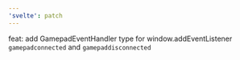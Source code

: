 ```yaml
---
'svelte': patch
---
```


feat: add GamepadEventHandler type for window.addEventListener `gamepadconnected` and `gamepaddisconnected`
